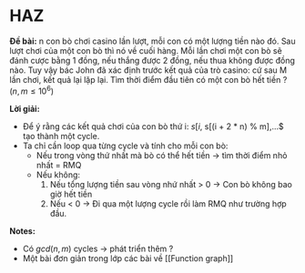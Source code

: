 # HAZ 

**Đề bài:** n con bò chơi casino lần lượt, mỗi con có một lượng tiền nào đó. Sau lượt chơi của một con bò thì nó về cuối hàng. Mỗi lần chơi một con bò sẽ đánh cược bằng 1 đồng, nếu thắng được 2 đồng, nếu thua không được đồng nào. Tuy vậy bác John đã xác định trước kết quả của trò casino: cứ sau M lần chơi, kết quả lại lặp lại. Tìm thời điểm đầu tiên có một con bò hết tiền ? ($n,m \leq 10^6$)

**Lời giải:** 
- Để ý rằng các kết quả chơi của con bò thứ i: $s[i % m], s[(i + n) % m]$, s[(i + 2 * n) % m],...$ tạo thành một cycle. 
- Ta chỉ cần loop qua từng cycle và tính cho mỗi con bò: 
	+ Nếu trong vòng thứ nhất mà bò có thể hết tiền -> tìm thời điểm nhỏ nhất = RMQ
	+ Nếu không: 
		1. Nếu tổng lượng tiền sau vòng nhứ nhất > 0 -> Con bò không bao giờ hết tiền
		2. Nếu < 0 -> Đi qua một lượng cycle rồi làm RMQ như trường hợp đầu.

**Notes:**
- Có $gcd(n, m)$ cycles -> phát triển thêm ?
- Một bài đơn giản trong lớp các bài về [[Function graph]]